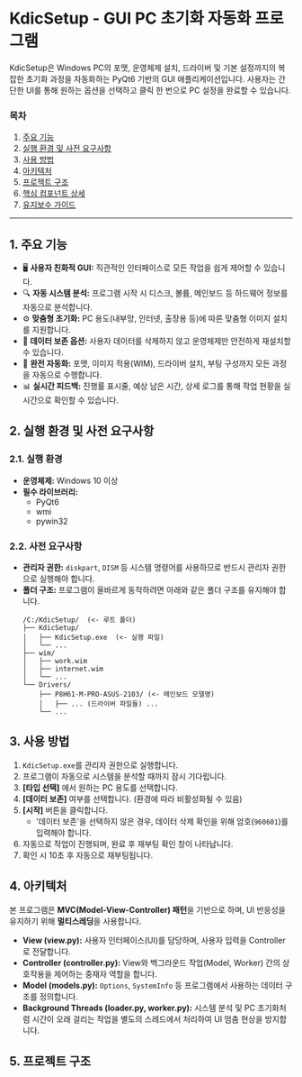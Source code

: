 # KdicSetup - GUI PC 초기화 자동화 프로그램

KdicSetup은 Windows PC의 포맷, 운영체제 설치, 드라이버 및 기본 설정까지의 복잡한 초기화 과정을 자동화하는 PyQt6 기반의 GUI 애플리케이션입니다. 사용자는 간단한 UI를 통해 원하는 옵션을 선택하고 클릭 한 번으로 PC 설정을 완료할 수 있습니다.

### 목차
1. [주요 기능](#1-주요-기능)
2. [실행 환경 및 사전 요구사항](#2-실행-환경-및-사전-요구사항)
3. [사용 방법](#3-사용-방법)
4. [아키텍처](#4-아키텍처)
5. [프로젝트 구조](#5-프로젝트-구조)
6. [핵심 컴포넌트 상세](#6-핵심-컴포넌트-상세)
7. [유지보수 가이드](#7-유지보수-가이드)

---

## 1. 주요 기능
* 🖥️ **사용자 친화적 GUI:** 직관적인 인터페이스로 모든 작업을 쉽게 제어할 수 있습니다.
* 🔍 **자동 시스템 분석:** 프로그램 시작 시 디스크, 볼륨, 메인보드 등 하드웨어 정보를 자동으로 분석합니다.
* ⚙️ **맞춤형 초기화:** PC 용도(내부망, 인터넷, 출장용 등)에 따른 맞춤형 이미지 설치를 지원합니다.
* 💾 **데이터 보존 옵션:** 사용자 데이터를 삭제하지 않고 운영체제만 안전하게 재설치할 수 있습니다.
* 🚀 **완전 자동화:** 포맷, 이미지 적용(WIM), 드라이버 설치, 부팅 구성까지 모든 과정을 자동으로 수행합니다.
* 📊 **실시간 피드백:** 진행률 표시줄, 예상 남은 시간, 상세 로그를 통해 작업 현황을 실시간으로 확인할 수 있습니다.

## 2. 실행 환경 및 사전 요구사항
### 2.1. 실행 환경
* **운영체제:** Windows 10 이상
* **필수 라이브러리:**
    * PyQt6
    * wmi
    * pywin32

### 2.2. 사전 요구사항
* **관리자 권한:** `diskpart`, `DISM` 등 시스템 명령어를 사용하므로 반드시 관리자 권한으로 실행해야 합니다.
* **폴더 구조:** 프로그램이 올바르게 동작하려면 아래와 같은 폴더 구조를 유지해야 합니다.
    ```
    /C:/KdicSetup/  (<- 루트 폴더)
    ├── KdicSetup/
    │   ├── KdicSetup.exe  (<- 실행 파일)
    │   └── ...
    ├── wim/
    │   ├── work.wim
    │   ├── internet.wim
    │   └── ...
    └── Drivers/
        ├── P8H61-M-PRO-ASUS-2103/ (<- 메인보드 모델명)
        │   ├── ... (드라이버 파일들) ...
        └── ...
    ```

## 3. 사용 방법
1. `KdicSetup.exe`를 관리자 권한으로 실행합니다.
2. 프로그램이 자동으로 시스템을 분석할 때까지 잠시 기다립니다.
3. **[타입 선택]** 에서 원하는 PC 용도를 선택합니다.
4. **[데이터 보존]** 여부를 선택합니다. (환경에 따라 비활성화될 수 있음)
5. **[시작]** 버튼을 클릭합니다.
    * '데이터 보존'을 선택하지 않은 경우, 데이터 삭제 확인을 위해 암호(`960601`)를 입력해야 합니다.
6. 자동으로 작업이 진행되며, 완료 후 재부팅 확인 창이 나타납니다.
7. 확인 시 10초 후 자동으로 재부팅됩니다.

## 4. 아키텍처
본 프로그램은 **MVC(Model-View-Controller) 패턴**을 기반으로 하며, UI 반응성을 유지하기 위해 **멀티스레딩**을 사용합니다.

* **View (view.py):** 사용자 인터페이스(UI)를 담당하며, 사용자 입력을 Controller로 전달합니다.
* **Controller (controller.py):** View와 백그라운드 작업(Model, Worker) 간의 상호작용을 제어하는 중재자 역할을 합니다.
* **Model (models.py):** `Options`, `SystemInfo` 등 프로그램에서 사용하는 데이터 구조를 정의합니다.
* **Background Threads (loader.py, worker.py):** 시스템 분석 및 PC 초기화처럼 시간이 오래 걸리는 작업을 별도의 스레드에서 처리하여 UI 멈춤 현상을 방지합니다.

## 5. 프로젝트 구조